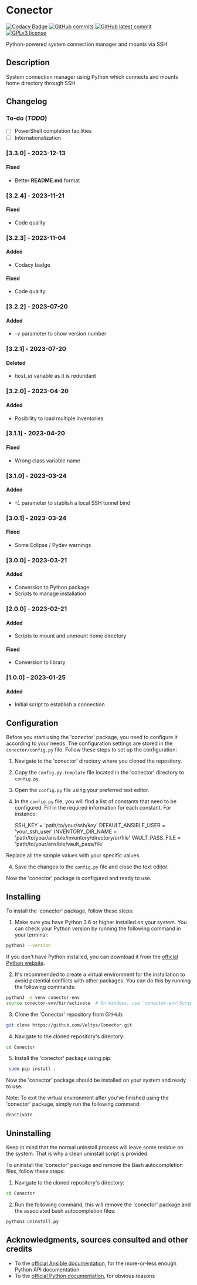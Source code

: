 # Conector
[![Codacy Badge](https://app.codacy.com/project/badge/Grade/21bad70cf92a45648d2f40bf5a9f5964)](https://app.codacy.com/gh/Veltys/Conector/dashboard?utm_source=gh&utm_medium=referral&utm_content=&utm_campaign=Badge_grade)
[![GitHub commits](https://badgen.net/github/commits/Veltys/conector)](https://GitHub.com/Veltys/conector/commit/)
[![GitHub latest commit](https://badgen.net/github/last-commit/Veltys/conector)](https://GitHub.com/Veltys/conector/commit/)
[![GPLv3 license](https://img.shields.io/badge/License-GPLv3-blue.svg)](https://github.com/Veltys/conector/blob/master/LICENSE)

Python-powered system connection manager and mounts via SSH


## Description
System connection manager using Python which connects and mounts home directory through SSH


## Changelog
### To-do (*TODO*)
- [ ] PowerShell completion facilities
- [ ] Internationalization

### [3.3.0] - 2023-12-13
#### Fixed
- Better **README.md** format

### [3.2.4] - 2023-11-21
#### Fixed
- Code quality

### [3.2.3] - 2023-11-04
#### Added
- Codacy badge

#### Fixed
- Code quality

### [3.2.2] - 2023-07-20
#### Added
- *-v* parameter to show version number

### [3.2.1] - 2023-07-20
#### Deleted
- *host_id* variable as it is redundant

### [3.2.0] - 2023-04-20
#### Added
- Posibility to load multiple inventories

### [3.1.1] - 2023-04-20
#### Fixed
- Wrong class variable name

### [3.1.0] - 2023-03-24
#### Added
- *-L* parameter to stablish a local SSH tunnel bind

### [3.0.1] - 2023-03-24
#### Fixed
- Some Eclipse / Pydev warnings

### [3.0.0] - 2023-03-21
#### Added
- Conversion to Python package
- Scripts to manage installation

### [2.0.0] - 2023-02-21
#### Added
- Scripts to mount and unmount home directory

#### Fixed
- Conversion to library

### [1.0.0] - 2023-01-25
#### Added
- Initial script to establish a connection


## Configuration
Before you start using the 'conector' package, you need to configure it according to your needs. The configuration settings are stored in the `conector/config.py` file. Follow these steps to set up the configuration:

1. Navigate to the 'conector' directory where you cloned the repository.

2. Copy the `config.py.template` file located in the 'conector' directory to `config.py`.

2. Open the `config.py` file using your preferred text editor.

3. In the `config.py` file, you will find a list of constants that need to be configured. Fill in the required information for each constant. For instance:

   SSH_KEY = 'path/to/your/ssh/key'
   DEFAULT_ANSIBLE_USER = 'your_ssh_user'
   INVENTORY_DIR_NAME = 'path/to/your/ansible/inventory/directory/or/file'
   VAULT_PASS_FILE = 'path/to/your/ansible/vault_pass/file'

Replace all the sample values with your specific values.

4. Save the changes to the `config.py` file and close the text editor.

Now the 'conector' package is configured and ready to use.

## Installing
To install the 'conector' package, follow these steps:

1. Make sure you have Python 3.6 or higher installed on your system. You can check your Python version by running the following command in your terminal:

  ```bash
  python3 --version
  ```

   If you don't have Python installed, you can download it from the [official Python website](https://www.python.org/downloads/).

2. It's recommended to create a virtual environment for the installation to avoid potential conflicts with other packages. You can do this by running the following commands:

  ```bash
  python3 -m venv conector-env
  source conector-env/bin/activate  # On Windows, use 'conector-env\Scripts\activate'
  ```

3. Clone the 'Conector' repository from GitHub:

  ```bash
  git clone https://github.com/Veltys/Conector.git
  ```

4. Navigate to the cloned repository's directory:

  ```bash
  cd Conector
  ```

5. Install the 'conector' package using pip:

  ```bash
   sudo pip install .
  ```

Now the 'conector' package should be installed on your system and ready to use.

Note: To exit the virtual environment after you've finished using the 'conector' package, simply run the following command:

  ```bash
  deactivate
  ```

## Uninstalling
Keep in mind that the normal uninstall process will leave some residue on the system. That is why a clean uninstall script is provided.

To uninstall the 'conector' package and remove the Bash autocompletion files, follow these steps:

1. Navigate to the cloned repository's directory:

  ```bash
  cd Conector
  ```

2. Run the following command, this will remove the 'conector' package and the associated bash autocompletion files:

  ```bash
  python3 uninstall.py
  ```


## Acknowledgments, sources consulted and other credits
* To the [official Ansible documentation](https://docs.ansible.com/ansible/latest/index.html), for the more-or-less enough Python API documentation
* To the [official Python documentation](https://docs.python.org/3/), for obvious reasons
